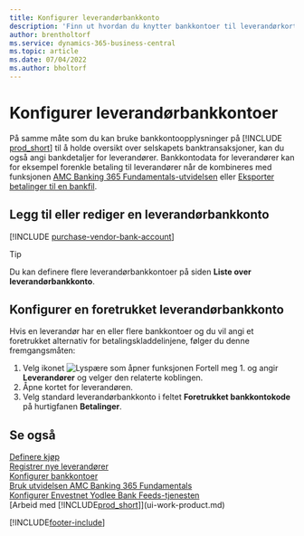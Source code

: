 ```yaml
---
title: Konfigurer leverandørbankkonto
description: 'Finn ut hvordan du knytter bankkontoer til leverandørkort i Business Central, inkludert kontaktinformasjon, SWIFT og IBAN-koder.'
author: brentholtorf
ms.service: dynamics-365-business-central
ms.topic: article
ms.date: 07/04/2022
ms.author: bholtorf
---
```

# Konfigurer leverandørbankkontoer

På samme måte som du kan bruke bankkontoopplysninger på [!INCLUDE [prod_short](includes/prod_short.md)] til å holde oversikt over selskapets banktransaksjoner, kan du også angi bankdetaljer for leverandører. Bankkontodata for leverandører kan for eksempel forenkle betaling til leverandører når de kombineres med funksjonen [AMC Banking 365 Fundamentals-utvidelsen](ui-extensions-amc-banking.md) eller [Eksporter betalinger til en bankfil](finance-make-payments-with-bank-data-conversion-service-or-sepa-credit-transfer.md).

## Legg til eller rediger en leverandørbankkonto

[!INCLUDE [purchase-vendor-bank-account](includes/purchase-vendor-bank-account.md)]

> [!TIP]
> Du kan definere flere leverandørbankkontoer på siden **Liste over leverandørbankkonto**.

## Konfigurer en foretrukket leverandørbankkonto

Hvis en leverandør har en eller flere bankkontoer og du vil angi et foretrukket alternativ for betalingskladdelinjene, følger du denne fremgangsmåten:

1. Velg ikonet ![Lyspære som åpner funksjonen Fortell meg 1.](media/ui-search/search_small.png "Fortell hva du vil gjøre") og angir **Leverandører** og velger den relaterte koblingen.
2. Åpne kortet for leverandøren.
3. Velg standard leverandørbankkonto i feltet **Foretrukket bankkontokode** på hurtigfanen **Betalinger**.

## Se også

[Definere kjøp](purchasing-setup-purchasing.md)  
[Registrer nye leverandører](purchasing-how-register-new-vendors.md)  
[Konfigurer bankkontoer](bank-how-setup-bank-accounts.md)  
[Bruk utvidelsen AMC Banking 365 Fundamentals](ui-extensions-amc-banking.md)  
[Konfigurer Envestnet Yodlee Bank Feeds-tjenesten](bank-how-setup-bank-statement-service.md)  
[Arbeid med [!INCLUDE[prod_short](includes/prod_short.md)]](ui-work-product.md)

[!INCLUDE[footer-include](includes/footer-banner.md)]
